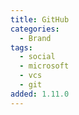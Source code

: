 ```yaml
---
title: GitHub
categories:
  - Brand
tags:
  - social
  - microsoft
  - vcs
  - git
added: 1.11.0
---
```

